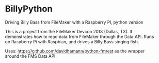 # BillyPython
Driving Billy Bass from FileMaker with a Raspberry PI, python version

This is a project from the FileMaker Devcon 2018 (Dallas, TX).
It demonstrates how to read data from FileMaker through the Data API.  Runs on Raspberry Pi with Raspbian, and drives a Billy Bass singing fish.

Uses: https://github.com/davidhamann/python-fmrest as the wrapper around the FMS Data API.
